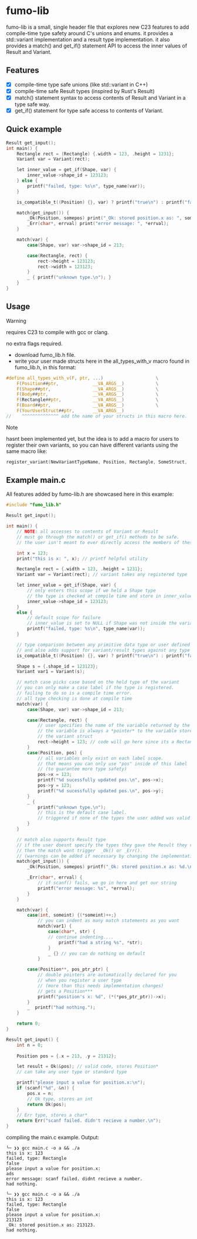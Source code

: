# fumo-lib
fumo-lib is a small, single header file that explores new C23 features to add compile-time type safety around C's unions and enums.
it provides a std::variant implementation and a result type implementation.
it also provides a match() and get_if() statement API to access the inner values of Result and Variant.

## Features
- [x] compile-time type safe unions (like std::variant in C++)
- [x] compile-time safe Result types (inspired by Rust's Result)
- [x] match() statement syntax to access contents of Result and Variant in a type safe way.
- [x] get_if() statement for type safe access to contents of Variant.  
## Quick example
```c
Result get_input();
int main() {
    Rectangle rect = (Rectangle) {.width = 123, .height = 1231};
    Variant var = Variant(rect);

    let inner_value = get_if(Shape, var) {
        inner_value->shape_id = 123123;
    } else {
        printf("failed, type: %s\n", type_name(var));
    }

    is_compatible_t((Position) {}, var) ? printf("true\n") : printf("false\n");

    match(get_input()) {
        _Ok(Position, somepos) print("_Ok: stored position.x as: ", somepos->x);
        _Err(char*, errval) print("error message: ", *errval);
    }

    match(var) {
        case(Shape, var) var->shape_id = 213;

        case(Rectangle, rect) {
            rect->height = 123123;
            rect->width = 123123;
        }
        _ { printf("unknown type.\n"); }
    }
}
```
## Usage 
> [!WARNING]
> requires C23 to compile with gcc or clang.
> 
> no extra flags required.

- download fumo_lib.h file.
- write your user made structs here in the all_types_with_v macro found in fumo_lib.h, in this format:
```c
#define all_types_with_v(F, ptr, ...)                    \
    F(Position##ptr,             __VA_ARGS__)            \
    F(Shape##ptr,                __VA_ARGS__)            \
    F(Body##ptr,                 __VA_ARGS__)            \
    F(Rectangle##ptr,            __VA_ARGS__)            \
    F(Board##ptr,                __VA_ARGS__)            \
    F(YourUserStruct##ptr,       __VA_ARGS__)
//    ^^^^^^^^^^^^^^ add the name of your structs in this macro here.
```
> [!NOTE]
> hasnt been implemented yet, but the idea is to add a macro for users to register their own variants, so you can have different variants using the same macro like:
```c
register_variant(NewVariantTypeName, Position, Rectangle, SomeStruct, ...etc) // generates all relevant code
```

## Example main.c

All features added by fumo-lib.h are showcased here in this example:
```c
#include "fumo_lib.h"

Result get_input();

int main() {
    // NOTE: all accesses to contents of Variant or Result
    // must go through the match() or get_if() methods to be safe.
    // the user isn't meant to ever directly access the members of these classes.

    int x = 123;
    print("this is x: ", x); // printf helpful utility

    Rectangle rect = {.width = 123, .height = 1231};
    Variant var = Variant(rect); // variant takes any registered type

    let inner_value = get_if(Shape, var) {
        // only enters this scope if we held a Shape type
        // the type is checked at compile time and store in inner_value
        inner_value->shape_id = 123123;
    }
    else {
        // default scope for failure
        // inner_value is set to NULL if Shape was not inside the variant.
        printf("failed, type: %s\n", type_name(var));
    }

    // type comparison between any primitive data type or user defined struct
    // and also adds support for variant/result types against any type
    is_compatible_t((Position) {}, var) ? printf("true\n") : printf("false\n");

    Shape s = {.shape_id = 123123};
    Variant var1 = Variant(s);

    // match case picks case based on the held type of the variant
    // you can only make a case label if the type is registered.
    // failing to do so is a compile time error.
    // all type checking is done at compile time
    match(var) {
        case(Shape, var) var->shape_id = 213;

        case(Rectangle, rect) {
            // user specifies the name of the variable returned by the match
            // the variable is always a *pointer* to the variable stored in
            // the variant struct
            rect->height = 123; // code will go here since its a Rectangle type
        }
        case(Position, pos) {
            // all variables only exist on each label scope.
            // that means you can only use "pos" inside of this label
            // (to guarantee more type safety)
            pos->x = 123;
            printf("%d sucessfully updated pos.\n", pos->x);
            pos->y = 123;
            printf("%d sucessfully updated pos.\n", pos->y);
        }
        _ {
            printf("unknown type.\n");
            // this is the default case label.
            // triggered if none of the types the user added was valid
        }
    }

    // match also supports Result type
    // if the user doesnt specify the types they gave the Result they returned,
    // then the match wont trigger  _Ok() or _Err().
    // (warnings can be added if necessary by changing the implementation).
    match(get_input()) {
        _Ok(Position, somepos) printf("_Ok: stored position.x as: %d.\n", somepos->x);

        _Err(char*, errval) {
            // if scanf() fails, we go in here and get our string
            printf("error message: %s", *errval);
        }
    }

    match(var) {
        case(int, someint) {(*someint)++;}
            // you can indent as many match statements as you want
            match(var1) {
                case(char*, str) {
                // continue indenting....
                    printf("had a string %s", *str);
                }
                _ {} // you can do nothing on default
            }

        case(Position**, pos_ptr_ptr) {
            // double pointers are automatically declared for you
            // when you register a user type
            // (more than this needs implementation changes)
            // gets a Position***
            printf("position's x: %d", (*(*pos_ptr_ptr))->x);
        }
        _  printf("had nothing."); 
    }

    return 0;
}

Result get_input() {
    int n = 0;
    
    Position pos = {.x = 213, .y = 21312};

    let result = Ok(&pos); // valid code, stores Position*
    // can take any user type or standard type

    printf("please input a value for position.x:\n");
    if (scanf("%d", &n)) {
        pos.x = n;
        // Ok type, stores an int
        return Ok(pos);
    }
    // Err type, stores a char*
    return Err("scanf failed. didn't recieve a number.\n");
}

```
compiling the main.c example.
Output:
```
╰─ ❯❯ gcc main.c -o a && ./a
this is x: 123
failed, type: Rectangle
false
please input a value for position.x:
ads
error message: scanf failed. didnt recieve a number.
had nothing.

╰─ ❯❯ gcc main.c -o a && ./a
this is x: 123
failed, type: Rectangle
false
please input a value for position.x:
213123
_Ok: stored position.x as: 213123.
had nothing.
```
